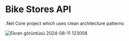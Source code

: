 # Bike Stores API
.Net Core project which uses clean architecture patterns

![Ekran görüntüsü 2024-08-11 123008](https://github.com/user-attachments/assets/8fba0fce-3f84-4315-b5aa-a4f45636734c)
